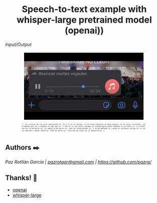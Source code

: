 <h1 style="text-align: center"> Speech-to-text example with whisper-large pretrained model (openai))</h1>

_Input/Output_

<div style="text-align: center;"><img src="input.png" width="400" style="max-width:100%;"></div>
<div style="text-align: center;"><img src="output.png" width="400" style="max-width:100%;"></div>


## Authors ✒️

_Paz Rotllán García | pazrotgar@gmail.com | https://github.com/pazrg/_ 

## Thanks! 🎁

* [openai](https://openai.com/)
* [whisper-large](https://huggingface.co/openai/whisper-large)